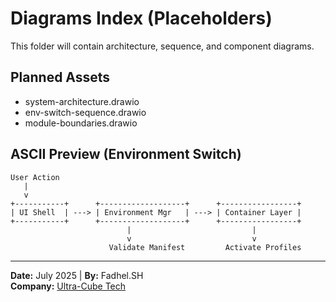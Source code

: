 # Diagrams Index (Placeholders)

This folder will contain architecture, sequence, and component diagrams.

## Planned Assets

- system-architecture.drawio
- env-switch-sequence.drawio
- module-boundaries.drawio

## ASCII Preview (Environment Switch)

```text
User Action
   |
   v
+-----------+      +-------------------+      +-----------------+
| UI Shell  | ---> | Environment Mgr   | ---> | Container Layer |
+-----------+      +-------------------+      +-----------------+
                          |                           |
                          v                           v
                      Validate Manifest         Activate Profiles
```

---
**Date:** July 2025 | **By:** Fadhel.SH  
**Company:** [Ultra-Cube Tech](https://ucubetech.com)
